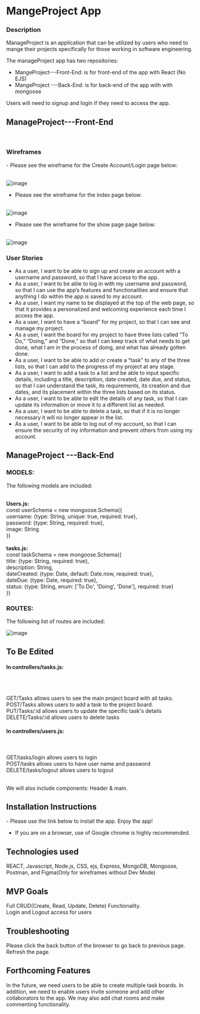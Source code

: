 # MangeProject App

<h3>Description</h3>

ManageProject is an application that can be utilized by users who need to mange their projects specifically for those working in software engineering.

The manageProject app has two repositories:
 - MangeProject---Front-End: is for front-end of the app with React (No EJS)
 - MangeProject ---Back-End: is for back-end of the app with with mongoose

Users will need to signup and login if they need to access the app.


 <h2> ManageProject---Front-End </h2></br>
 <h3>Wireframes</h3>
 - Please see the wireframe for the Create Account/Login page below: </br></br>
 
 ![image](https://github.com/davedawita/ManageProject---Front-End/assets/155693018/f15c11f4-e15f-4638-b065-70c26cc1c02f)



 - Please see the wireframe for the index page below: </br></br>

 ![image](https://github.com/davedawita/ManageProject---Front-End/assets/155693018/c06231ac-84f1-44fd-a41d-12f7df249701)


 - Please see the wireframe for the show page page below: </br></br>

 ![image](https://github.com/davedawita/ManageProject---Front-End/assets/155693018/59f4f250-f00e-40b8-a43e-f59cc3c9136b)


 



**<h3>User Stories</h3>** 
 - As a user, I want to be able to sign up and create an account with a username and password, so that I have access to the app.</br>
 - As a user, I want to be able to log in with my username and password, so that I can use the app’s features and functionalities and ensure that anything I do within the app is saved to my account.</br>
 - As a user, I want my name to be displayed at the top of the web page, so that it provides a personalized and welcoming experience each time I access the app.</br>
 - As a user, I want to have a “board” for my project, so that I can see and manage my project.</br>
 - As a user, I want the board for my project to have three lists called “To Do,” “Doing,” and “Done,” so that I can keep track of what needs to get done, what I am in the process of doing, and what has 
   already gotten done.</br>
 - As a user, I want to be able to add or create a “task” to any of the three lists, so that I can add to the progress of my project at any stage.</br>
 - As a user, I want to add a task to a list and be able to input specific details, including a title, description, date created, date due, and status, so that I can understand the task, its 
   requirements, its creation and due dates, and its placement within the three lists based on its status.</br>
 - As a user, I want to be able to edit the details of any task, so that I can update its information or move it to a different list as needed.</br>
 - As a user, I want to be able to delete a task, so that if it is no longer necessary it will no longer appear in the list.</br>
 - As a user, I want to be able to log out of my account, so that I can ensure the security of my information and prevent others from using my account.
<h2>ManageProject ---Back-End</h2>

<h3>MODELS:</h3> 
The following models are included: </br></br>

<b>Users.js:</b></br>
const userSchema = new mongoose.Schema({</br>
    username: {type: String, unique: true, required: true},</br>
    password: {type: String, required: true},</br>
    image: String</br>
})</br></br>
<b>tasks.js:</b></br>
const taskSchema = new mongoose.Schema({</br>
    title: {type: String, required: true},</br>
    description: String,</br>
    dateCreated: {type: Date, default: Date.now, required: true},</br>
    dateDue: {type: Date, required: true},</br>
    status: {type: String, enum: ['To Do', 'Doing', 'Done'], required: true}</br>
})</br>

<h3>ROUTES:</h3>
The following list of routes are included:</br>

![image](https://github.com/davedawita/ManageProject---Front-End/assets/155693018/a6f4d551-7991-48c1-8436-1f5016d8814d)


<h2>To Be Edited</h2>
<h4>In controllers/tasks.js:</h4> </br></br>

GET/Tasks allows users to see the main project board with all tasks.</br>
POST/Tasks allows users to add a task to the project board.</br>
PUT/Tasks/:id allows users to update the specific task's details</br>
DELETE/Tasks/:id allows users to delete tasks</br>


<h4>In controllers/users.js:</h4> </br></br>
GET/tasks/login allows users to login</br>
POST/tasks allows users to have user name and password</br>
DELETE/tasks/logout allows users to logout</br></br>

We will also include components: Header & main.

<h2>Installation Instructions</h2>
 - Please use the link below to install the app. Enjoy the app!   </br>
 
 
 - If you are on a browser, use of Google chrome is highly recommended.    </br>
<h2>Technologies used</h2>
REACT, Javascript, Node.js, CSS, ejs, Express, MongoDB, Mongoose, Postman, and Figma(Only for wireframes without Dev Mode)   </br>

<h2>MVP Goals</h2>
Full CRUD(Create, Read, Update, Delete) Functionality. </br>
Login and Logout access for users   </br>

<h2>Troubleshooting</h2>
Please click the back button of the browser to go back to previous page. Refresh the page.   </br>

<h2>Forthcoming Features</h2>
In the future, we need users to be able to create multiple task boards. In addition, we need to enable users invite someone and add other collaborators to the app. We may also add chat rooms and make commenting functionality.
